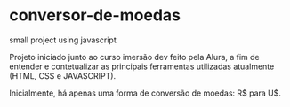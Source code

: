 # conversor-de-moedas
small project using javascript

Projeto iniciado junto ao curso imersão dev feito pela Alura, a fim de entender e contetualizar as principais ferramentas utilizadas atualmente (HTML, CSS e JAVASCRIPT).

Inicialmente, há apenas uma forma de conversão de moedas: R$ para U$.

